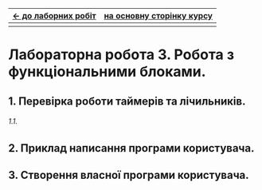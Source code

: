 | [<- до лаборних робіт](README.md) | [на основну сторінку курсу](../README.md) |
| --------------------------------- | ----------------------------------------- |
|                                   |                                           |

# Лабораторна робота 3. Робота з функціональними блоками.

## 1. Перевірка роботи таймерів та лічильників.

###### 1.1. 





## 2. Приклад написання програми користувача.





## 3. Створення власної програми користувача.

###### 